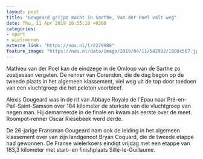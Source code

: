 ```yaml
---
layout: post
title: "Gougeard grijpt macht in Sarthe, Van der Poel valt weg"
date: Thu, 11 Apr 2019 16:35:18 +0200
categories: 
- sport 
- wielrennen 
externe_link: "https://nos.nl/l/2279988"
feature_image: "https://nos.nl/data/image/2019/04/11/542902/1008x567.jpg"
---
```


<p>Mathieu van der Poel kan de eindzege in de Omloop van de Sarthe zo zoetjesaan vergeten. De renner van Corendon, die de dag begon op de tweede plaats in het algemeen klassement, viel weg uit de top door toedoen van een vluchtgroep die het peloton voorbleef.</p>
<p>Alexis Gougeard was in de rit van Abbaye Royale de l'Epau naar Pré-en-Pail-Saint-Samson over 184 kilometer de sterkste van die vluchtgroep van negen man. Hij demarreerde in de finale en kwam als eerste over de meet. Roompot-renner Oscar Riesebeek werd derde.</p>
<p>De 26-jarige Fransman Gougeard nam ook de leiding in het algemeen klassement over van zijn landgenoot Bryan Coquard, die de tweede etappe had gewonnen. De Franse wielerkoers eindigt vrijdag met een etappe van 183,3 kilometer met start- en finishplaats Sillé-le-Guillaume.</p>
